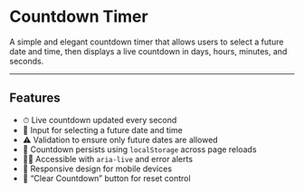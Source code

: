 # Countdown Timer

A simple and elegant countdown timer that allows users to select a future date and time, then displays a live countdown in days, hours, minutes, and seconds.

---

## Features

- ⏱ Live countdown updated every second
- 📅 Input for selecting a future date and time
- ⚠️ Validation to ensure only future dates are allowed
- 💾 Countdown persists using `localStorage` across page reloads
- 🧑‍🦯 Accessible with `aria-live` and error alerts
- 📱 Responsive design for mobile devices
- 🧹 “Clear Countdown” button for reset control

